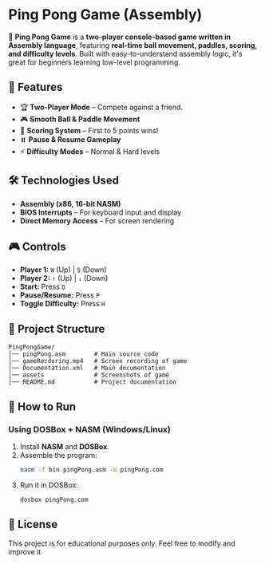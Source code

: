 # Ping Pong Game (Assembly)

🏓 **Ping Pong Game** is a **two-player console-based game written in Assembly language**, featuring **real-time ball movement, paddles, scoring, and difficulty levels**. Built with easy-to-understand assembly logic, it's great for beginners learning low-level programming.

## 🌟 Features

- 🏆 **Two-Player Mode** – Compete against a friend.
- 🎮 **Smooth Ball & Paddle Movement**
- 🔄 **Scoring System** – First to 5 points wins!
- ⏸️ **Pause & Resume Gameplay**
- ⚡ **Difficulty Modes** – Normal & Hard levels

## 🛠️ Technologies Used

- **Assembly (x86, 16-bit NASM)**
- **BIOS Interrupts** – For keyboard input and display
- **Direct Memory Access** – For screen rendering

## 🎮 Controls

- **Player 1:** `W` (Up) | `S` (Down)
- **Player 2:** `↑` (Up) | `↓` (Down)
- **Start:** Press `G`
- **Pause/Resume:** Press `P`
- **Toggle Difficulty:** Press `H`

## 📂 Project Structure

```
PingPongGame/
│── pingPong.asm        # Main source code
│── gameRecdoring.mp4   # Screen recording of game
│── Documentation.xml   # Main documentation
│── assets              # Screenshots of game
│── README.md           # Project documentation
```

## 🚀 How to Run

### **Using DOSBox + NASM (Windows/Linux)**

1. Install **NASM** and **DOSBox**.
2. Assemble the program:
   ```sh
   nasm -f bin pingPong.asm -o pingPong.com
   ```
3. Run it in DOSBox:
   ```sh
   dosbox pingPong.com
   ```

## 📜 License

This project is for educational purposes only. Feel free to modify and improve it

